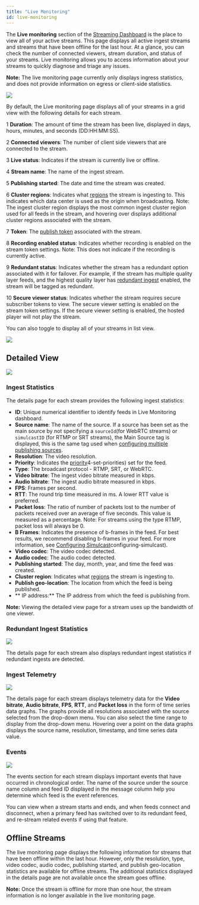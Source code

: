 ```yaml
---
title: "Live Monitoring"
id: live-monitoring
---
```

The **Live monitoring** section of the [Streaming Dashboard](/millicast/streaming-dashboard/index.md) is the place to view all of your active streams. This page displays all active ingest streams and streams that have been offline for the last hour. At a glance, you can check the number of connected viewers, stream duration, and status of your streams. Live monitoring allows you to access information about your streams to quickly diagnose and triage any issues.

**Note:** The live monitoring page currently only displays ingress statistics, and does not provide information on egress or client-side statistics. 


![](https://cdn.TODO.io/docs/readme/87cbee7-live_monitor_assets_v2_Grid_view.png)



By default, the Live monitoring page displays all of your streams in a grid view with the following details for each stream. 

1 **Duration**: The amount of time the stream has been live, displayed in days, hours, minutes, and seconds (DD:HH:MM:SS).

2 **Connected viewers**: The number of client side viewers that are connected to the stream.

3 **Live status**: Indicates if the stream is currently live or offline.

4 **Stream name**: The name of the ingest stream.

5 **Publishing started**: The date and time the stream was created.

6 **Cluster regions**: Indicates what [regions](/millicast/distribution/multi-region-support/index.md) the stream is ingesting to. This indicates which data center is used as the origin when broadcasting. Note: The ingest cluster region displays the most common ingest cluster region used for all feeds in the stream, and hovering over displays additional cluster regions associated with the stream. 

7 **Token**: The [publish token](/millicast/streaming-dashboard/managing-your-tokens.md) associated with the stream.

8 **Recording enabled status**: Indicates whether recording is enabled on the stream token settings. Note: This does not indicate if the recording is currently active.

9 **Redundant status**: Indicates whether the stream has a redundant option associated with it for failover. For example, if the stream has multiple quality layer feeds, and the highest quality layer has [redundant ingest](/millicast/broadcast/redundant-ingest/index.md) enabled, the stream will be tagged as redundant.

10 **Secure viewer status**: Indicates whether the stream requires secure subscriber tokens to view. The secure viewer setting is enabled on the stream token settings. If the secure viewer setting is enabled, the hosted player will not play the stream.

You can also toggle to display all of your streams in list view.


![](https://cdn.TODO.io/docs/readme/8e08dc0-live_monitor_assets_MVP_list_view.jpg)



## Detailed View


![](https://cdn.TODO.io/docs/readme/a7ce764-live_monitor_assets_MVP_detailed_view_-_not_live.jpg)



### Ingest Statistics

The details page for each stream provides the following ingest statistics:

- **ID**:  Unique numerical identifier to identify feeds in Live Monitoring dashboard.
- **Source name**: The name of the source. If a source has been set as the main source by not specifying a `sourceId`(for WebRTC streams) or `simulcastID` (for RTMP or SRT streams), the Main Source tag is displayed, this is the same tag used when [configuring multiple publishing sources](/millicast/streaming-dashboard/multi-source-builder.md).
- **Resolution**: The video resolution.
- **Priority**: Indicates the [priority](/millicast/broadcast/redundant-ingest/index.md)4-set-priorities) set for the feed.
- **Type**: The broadcast protocol - RTMP, SRT, or WebRTC.
- **Video bitrate**: The ingest video bitrate measured in kbps.
- **Audio bitrate**: The ingest audio bitrate measured in kbps.
- **FPS**: Frames per second.
- **RTT**: The round trip time measured in ms. A lower RTT value is preferred.
- **Packet loss**: The ratio of number of packets lost to the number of packets received over an average of five seconds. This value is measured as a percentage. Note: For streams using the type RTMP, packet loss will always be 0.
- **B Frames**: Indicates the presence of b-frames in the feed. For best results, we recommend disabling b-frames in your feed. For more information, see [Configuring Simulcast](/millicast/distribution/using-webrtc-simulcast.md)configuring-simulcast).
- **Video codec**: The video codec detected.
- **Audio codec**: The audio codec detected.
- **Publishing started**: The day, month, year, and time the feed was created.
- **Cluster region**: Indicates what [regions](/millicast/distribution/multi-region-support/index.md) the stream is ingesting to.
- **Publish geo-location**: The location from which the feed is being published.
- ** IP address:** The IP address from which the feed is publishing from.

**Note:** Viewing the detailed view page for a stream uses up the bandwidth of one viewer.

### Redundant Ingest Statistics


![](https://cdn.TODO.io/docs/readme/c6e4567-live-monitoring-detail-redudnant-ingest.png)



The details page for each stream also displays redundant ingest statistics if redundant ingests are detected.

### Ingest Telemetry


![](https://cdn.TODO.io/docs/readme/b6f5311-live-monitoring-detail-telemetry.png)



The details page for each stream displays telemetry data for the **Video bitrate**, **Audio bitrate**, **FPS**, **RTT**, and **Packet loss** in the form of time series data graphs. The graphs provide all resolutions associated with the source selected from the drop-down menu. You can also select the time range to display from the drop-down menu. Hovering over a point on the data graphs displays the source name, resolution, timestamp, and time series data value.

### Events


![](https://cdn.TODO.io/docs/readme/b10e0e1-live-monitoring-detail-events.png)



The events section for each stream displays important events that have occurred in chronological order. The name of the source under the source name column and feed ID displayed in the message column help you determine which feed is the event references. 

You can view when a stream starts and ends, and when feeds connect and disconnect, when a primary feed has switched over to its redundant feed, and re-stream related events if using that feature.

## Offline Streams

The live monitoring page displays the following information for streams that have been offline within the last hour. However, only the resolution, type, video codec, audio codec, publishing started, and publish geo-location statistics are available for offline streams. The additional statistics displayed in the details page are not available once the stream goes offline. 

**Note:** Once the stream is offline for more than one hour, the stream information is no longer available in the live monitoring page.
